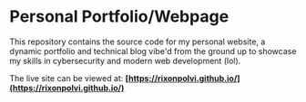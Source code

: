 # Personal Portfolio/Webpage

This repository contains the source code for my personal website, a dynamic portfolio and technical blog vibe'd from the ground up to showcase my skills in cybersecurity and modern web development (lol).

The live site can be viewed at: **[https://rixonpolvi.github.io/](https://rixonpolvi.github.io/)**
